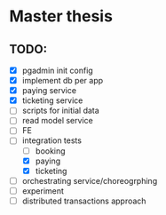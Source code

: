 # Master thesis

## TODO:
- [x] pgadmin init config
- [x] implement db per app
- [x] paying service
- [x] ticketing service
- [ ] scripts for initial data
- [ ] read model service
- [ ] FE
- [ ] integration tests
    - [ ] booking
    - [x] paying
    - [x] ticketing
- [ ] orchestrating service/choreogrphing
- [ ] experiment
- [ ] distributed transactions approach
